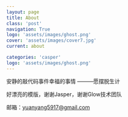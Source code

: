 ```yaml
---
layout: page
title: About
class: 'post'
navigation: True
logo: 'assets/images/ghost.png'
cover: 'assets/images/cover7.jpg'
current: about

categories: 'casper'
logo: 'assets/images/ghost.png'
---
```



安静的敲代码事件幸福的事情
	———愿摆脱生计

好漂亮的模版，谢谢Jasper，谢谢Glow技术团队

邮箱：yuanyang5917@gmail.com


